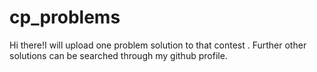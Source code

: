 # cp_problems
Hi there!I will upload one problem solution to that contest . Further other solutions can be searched through my github profile.
